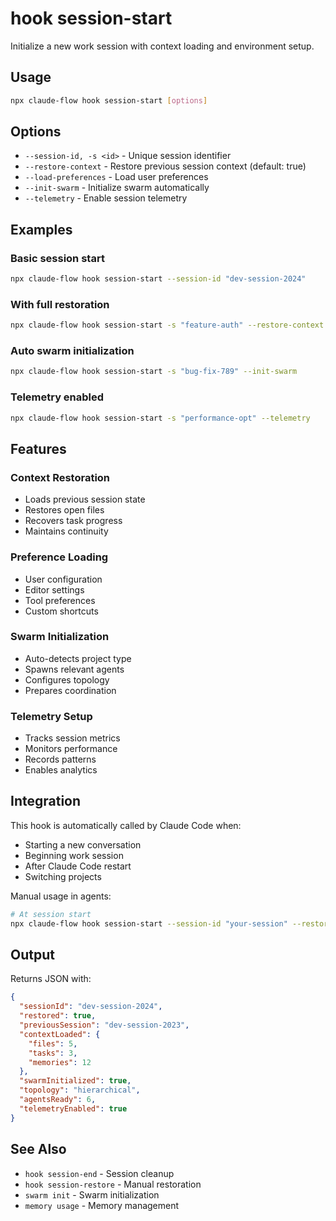 # hook session-start

Initialize a new work session with context loading and environment setup.

## Usage

```bash
npx claude-flow hook session-start [options]
```

## Options

- `--session-id, -s <id>` - Unique session identifier
- `--restore-context` - Restore previous session context (default: true)
- `--load-preferences` - Load user preferences
- `--init-swarm` - Initialize swarm automatically
- `--telemetry` - Enable session telemetry

## Examples

### Basic session start
```bash
npx claude-flow hook session-start --session-id "dev-session-2024"
```

### With full restoration
```bash
npx claude-flow hook session-start -s "feature-auth" --restore-context --load-preferences
```

### Auto swarm initialization
```bash
npx claude-flow hook session-start -s "bug-fix-789" --init-swarm
```

### Telemetry enabled
```bash
npx claude-flow hook session-start -s "performance-opt" --telemetry
```

## Features

### Context Restoration
- Loads previous session state
- Restores open files
- Recovers task progress
- Maintains continuity

### Preference Loading
- User configuration
- Editor settings
- Tool preferences
- Custom shortcuts

### Swarm Initialization
- Auto-detects project type
- Spawns relevant agents
- Configures topology
- Prepares coordination

### Telemetry Setup
- Tracks session metrics
- Monitors performance
- Records patterns
- Enables analytics

## Integration

This hook is automatically called by Claude Code when:
- Starting a new conversation
- Beginning work session
- After Claude Code restart
- Switching projects

Manual usage in agents:
```bash
# At session start
npx claude-flow hook session-start --session-id "your-session" --restore-context
```

## Output

Returns JSON with:
```json
{
  "sessionId": "dev-session-2024",
  "restored": true,
  "previousSession": "dev-session-2023",
  "contextLoaded": {
    "files": 5,
    "tasks": 3,
    "memories": 12
  },
  "swarmInitialized": true,
  "topology": "hierarchical",
  "agentsReady": 6,
  "telemetryEnabled": true
}
```

## See Also

- `hook session-end` - Session cleanup
- `hook session-restore` - Manual restoration
- `swarm init` - Swarm initialization
- `memory usage` - Memory management
